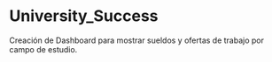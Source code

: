 # University_Success
Creación de Dashboard para mostrar sueldos y ofertas de trabajo por campo de estudio.
